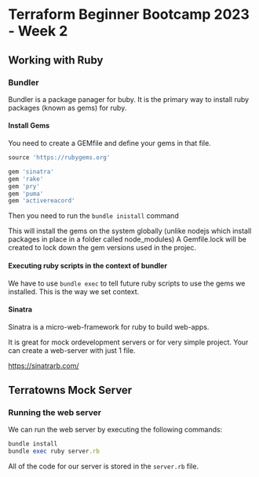 # Terraform Beginner Bootcamp 2023 - Week 2

## Working with Ruby
### Bundler 

Bundler is a package panager for buby. It is the primary way to install ruby packages (known as gems) for ruby. 
#### Install Gems

You need to create a GEMfile and define your gems in that file.

```rb
source 'https://rubygems.org'

gem 'sinatra'
gem 'rake'
gem 'pry'
gem 'puma'
gem 'activereacord'

```
Then you need to run the `bundle inistall` command 

This will install the gems on the system globally (unlike nodejs which install packages in place in a folder called node_modules)
A Gemfile.lock will be created to lock down the gem versions used in the projec. 

#### Executing ruby scripts in the context of bundler

We have to use `bundle exec` to tell future ruby scripts to use the gems we installed. This is the way we set context.

#### Sinatra

Sinatra is a micro-web-framework for ruby to build web-apps.

It is great for mock ordevelopment servers or for very simple project. Your can create a web-server with just 1 file.

https://sinatrarb.com/

## Terratowns Mock Server

### Running the web server

We can run the web server by executing the following commands:

```rb
bundle install
bundle exec ruby server.rb
```
All of the code for our server is stored in the `server.rb` file.
